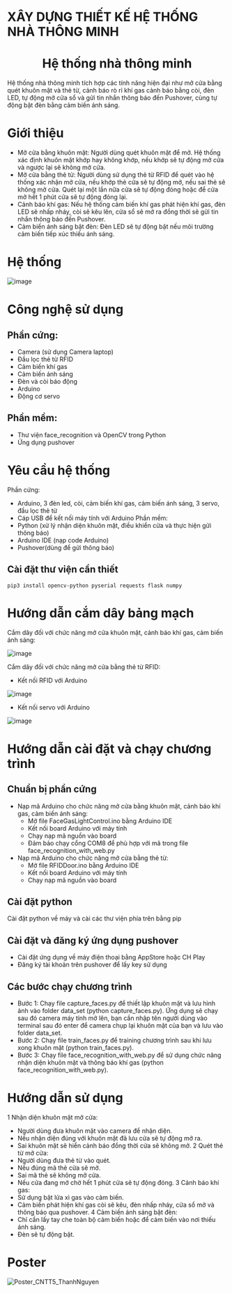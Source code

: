﻿# XÂY DỰNG THIẾT KẾ HỆ THỐNG NHÀ THÔNG MINH
 <div style="text-align: center;">

# Hệ thống nhà thông minh

</div>

Hệ thống nhà thông minh tích hợp các tính năng hiện đại như mở cửa bằng quét khuôn mặt và thẻ từ, cảnh báo rò rỉ khí gas cảnh báo bằng còi, đèn LED, tự động mở cửa sổ và gửi tin nhắn thông báo đến Pushover, cùng tự động bật đèn bằng cảm biến ánh sáng.
# Giới thiệu
- Mở cửa bằng khuôn mặt: Người dùng quét khuôn mặt để mở. Hệ thống xác định khuôn mặt khớp hay không khớp, nếu khớp sẽ tự động mở cửa và ngược lại sẽ không mở cửa.
- Mở cửa bằng thẻ từ: Người dùng sử dụng thẻ từ RFID để quét vào hệ thống xác nhận mở cửa, nếu khớp thẻ cửa sẽ tự động mở, nếu sai thẻ sẽ không mở cửa. Quét lại một lần nữa cửa sẽ tự động đóng hoặc để cửa mở hết 1 phút cửa sẽ tự động đóng lại. 
- Cảnh báo khí gas: Nếu hệ thống cảm biến khí gas phát hiện khí gas, đèn LED sẽ nhấp nháy, còi sẽ kêu lên, cửa sổ sẽ mở ra đồng thời sẽ gửi tin nhắn thông báo đến Pushover.
- Cảm biến ánh sáng bật đèn: Đèn LED sẽ tự động bật nếu môi trường cảm biến tiếp xúc thiếu ánh sáng.
# Hệ thống
![image](https://github.com/user-attachments/assets/04d9da18-c132-4642-96b0-d643cd312b08)
# Công nghệ sử dụng
## Phần cứng:
- Camera (sử dụng Camera laptop)
- Đầu lọc thẻ từ RFID
- Cảm biến khí gas
- Cảm biến ánh sáng
- Đèn và còi báo động
- Arduino
- Động cơ servo
## Phần mềm:
- Thư viện face_recognition và OpenCV trong Python
- Ứng dụng pushover
# Yêu cầu hệ thống
Phần cứng:
- Arduino, 3 đèn led, còi, cảm biến khí gas, cảm biến ánh sáng, 3 servo, đầu lọc thẻ từ
- Cáp USB để kết nối máy tính với Arduino
Phần mềm:
- Python (xử lý nhận diện khuôn mặt, điều khiển cửa và thực hiện gửi thông báo)
- Arduino IDE (nạp code Arduino)
- Pushover(dùng để gửi thông báo) 
## Cài đặt thư viện cần thiết
```pip3 install opencv-python pyserial requests flask numpy```
# Hướng dẫn cắm dây bảng mạch
Cắm dây đối với chức năng mở cửa khuôn mặt, cảnh báo khí gas, cảm biến ánh sáng: 

![image](https://github.com/user-attachments/assets/9b38467c-faf5-454c-b03c-c991f0fdf566)

Cắm dây đối với chức năng mở cửa bằng thẻ từ RFID:
- Kết nối RFID với Arduino

![image](https://github.com/user-attachments/assets/ca694cb4-f1fd-4984-8a1b-5783add3cd02)

- Kết nối servo với Arduino

![image](https://github.com/user-attachments/assets/f1a1dfc6-2b99-4303-87ec-59e3eb19dfbc)

# Hướng dẫn cài đặt và chạy chương trình
## Chuẩn bị phần cứng
- Nạp mã Arduino cho chức năng mở cửa bằng khuôn mặt, cảnh báo khí gas, cảm biến ánh sáng:
  + Mở file FaceGasLightControl.ino bằng Arduino IDE
  + Kết nối board Arduino với máy tính
  + Chạy nạp mã nguồn vào board
  + Đảm bảo chạy cổng COM8 để phù hợp với mã trong file face_recognition_with_web.py
- Nạp mã Arduino cho chức năng mở cửa bằng thẻ từ:
  + Mở file RFIDDoor.ino bằng Arduino IDE
  + Kết nối board Arduino với máy tính
  + Chạy nạp mã nguồn vào board
## Cài đặt python
Cài đặt python về máy và cài các thư viện phía trên bằng pip
## Cài đặt và đăng ký ứng dụng pushover
- Cài đặt ứng dụng về máy điện thoại bằng AppStore hoặc CH Play
- Đăng ký tài khoản trên pushover để lấy key sử dụng
## Các bước chạy chương trình
- Bước 1: Chạy file capture_faces.py để thiết lập khuôn mặt và lưu hình ảnh vào folder data_set (python capture_faces.py). Ứng dụng sẽ chạy sau đó camera máy tính mở lên, bạn cần nhập tên người dùng vào terminal sau đó enter để camera chụp lại khuôn mặt của bạn và lưu vào folder data_set.
- Bước 2: Chạy file train_faces.py để training chương trình sau khi lưu xong khuôn mặt (python train_faces.py).
- Bước 3: Chạy file face_recognition_with_web.py để sử dụng chức năng nhận diện khuôn mặt và thông báo khí gas (python face_recognition_with_web.py).
# Hướng dẫn sử dụng 
1 Nhận diện khuôn mặt mở cửa: 
- Người dùng đưa khuôn mặt vào camera để nhận diện.
- Nếu nhận diện đúng với khuôn mặt đã lưu cửa sẽ tự động mở ra.
- Sai khuôn mặt sẽ hiển cảnh báo đồng thời cửa sẽ không mở.
2 Quét thẻ từ mở cửa:
- Người dùng đưa thẻ từ vào quét.
- Nếu đúng mã thẻ cửa sẽ mở.
- Sai mã thẻ sẽ không mở cửa.
- Nếu cửa đang mở chờ hết 1 phút cửa sẽ tự động đóng.
3 Cảnh báo khí gas:
- Sử dụng bật lửa xì gas vào cảm biến.
- Cảm biến phát hiện khí gas còi sẽ kêu, đèn nhấp nháy, cửa sổ mở và thông báo qua pushover.
4 Cảm biến ánh sáng bật đèn:
- Chỉ cần lấy tay che toàn bộ cảm biến hoặc để cảm biến vào nơi thiếu ánh sáng.
- Đèn sẽ tự động bật.
# Poster
![Poster_CNTT5_ThanhNguyen](https://github.com/user-attachments/assets/88c03204-924c-4363-b59b-c254b1a99b39)

